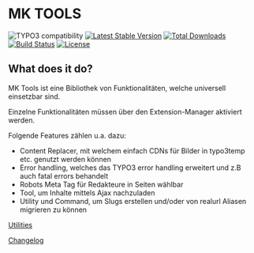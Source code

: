 MK TOOLS
========

![TYPO3 compatibility](https://img.shields.io/badge/TYPO3-9.5%20%7C%2010.4-orange?maxAge=3600&style=flat-square&logo=typo3)
[![Latest Stable Version](https://img.shields.io/packagist/v/dmk/mktools.svg?maxAge=3600&style=flat-square&logo=composer)](https://packagist.org/packages/dmk/mktools)
[![Total Downloads](https://img.shields.io/packagist/dt/dmk/mktools.svg?maxAge=3600&style=flat-square)](https://packagist.org/packages/dmk/mktools)
[![Build Status](https://img.shields.io/github/workflow/status/DMKEBUSINESSGMBH/typo3-mktools/PHP-CI.svg?maxAge=3600&style=flat-square&logo=github-actions)](https://github.com/DMKEBUSINESSGMBH/typo3-mktools/actions?query=workflow%3APHP-CI)
[![License](https://img.shields.io/packagist/l/dmk/mktools.svg?maxAge=3600&style=flat-square&logo=gnu)](https://packagist.org/packages/dmk/mktools)

What does it do?
----------------

MK Tools ist eine Bibliothek von Funktionalitäten, welche universell einsetzbar sind.

Einzelne Funktionalitäten müssen über den Extension-Manager aktiviert werden.

Folgende Features zählen u.a. dazu:

-   Content Replacer, mit welchem einfach CDNs für Bilder in typo3temp etc. genutzt werden können
-   Error handling, welches das TYPO3 error handling erweitert und z.B auch fatal errors behandelt
-   Robots Meta Tag für Redakteure in Seiten wählbar
-   Tool, um Inhalte mittels Ajax nachzuladen
-   Utility und Command, um Slugs erstellen und/oder von realurl Aliasen migrieren zu können


[Utilities](Documentation/Utilities/Index.md)

[Changelog](Documentation/Changelog.md)
